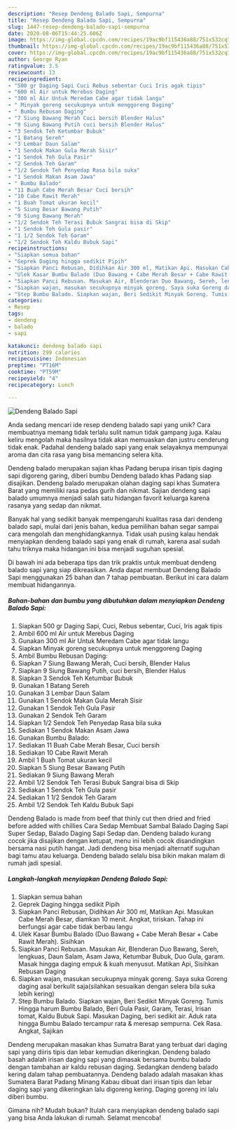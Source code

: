 ```yaml
---
description: "Resep Dendeng Balado Sapi, Sempurna"
title: "Resep Dendeng Balado Sapi, Sempurna"
slug: 1447-resep-dendeng-balado-sapi-sempurna
date: 2020-08-06T15:44:25.606Z
image: https://img-global.cpcdn.com/recipes/19ac9bf115436a88/751x532cq70/dendeng-balado-sapi-foto-resep-utama.jpg
thumbnail: https://img-global.cpcdn.com/recipes/19ac9bf115436a88/751x532cq70/dendeng-balado-sapi-foto-resep-utama.jpg
cover: https://img-global.cpcdn.com/recipes/19ac9bf115436a88/751x532cq70/dendeng-balado-sapi-foto-resep-utama.jpg
author: George Ryan
ratingvalue: 3.5
reviewcount: 13
recipeingredient:
- "500 gr Daging Sapi Cuci Rebus sebentar Cuci Iris agak tipis"
- "600 ml Air untuk Merebus Daging"
- "300 ml Air Untuk Meredam Cabe agar tidak langu"
- " Minyak goreng secukupnya untuk menggoreng Daging"
- " Bumbu Rebusan Daging"
- "7 Siung Bawang Merah Cuci bersih Blender Halus"
- "9 Siung Bawang Putih cuci bersih Blender Halus"
- "3 Sendok Teh Ketumbar Bubuk"
- "1 Batang Sereh"
- "3 Lembar Daun Salam"
- "1 Sendok Makan Gula Merah Sisir"
- "1 Sendok Teh Gula Pasir"
- "2 Sendok Teh Garam"
- "1/2 Sendok Teh Penyedap Rasa bila suka"
- "1 Sendok Makan Asam Jawa"
- " Bumbu Balado"
- "11 Buah Cabe Merah Besar Cuci bersih"
- "10 Cabe Rawit Merah"
- "1 Buah Tomat ukuran kecil"
- "5 Siung Besar Bawang Putih"
- "9 Siung Bawang Merah"
- "1/2 Sendok Teh Terasi Bubuk Sangrai bisa di Skip"
- "1 Sendok Teh Gula pasir"
- "1 1/2 Sendok Teh Garam"
- "1/2 Sendok Teh Kaldu Bubuk Sapi"
recipeinstructions:
- "Siapkan semua bahan"
- "Geprek Daging hingga sedikit Pipih"
- "Siapkan Panci Rebusan, Didihkan Air 300 ml, Matikan Api. Masukan Cabe Merah Besar, diamkan 10 menit. Angkat, tiriskan. Tahap ini berfungsi agar cabe tidak berbau langu"
- "Ulek Kasar Bumbu Balado (Duo Bawang + Cabe Merah Besar + Cabe Rawit Merah). Sisihkan"
- "Siapkan Panci Rebusan. Masukan Air, Blenderan Duo Bawang, Sereh, lengkuas, Daun Salam, Asam Jawa, Ketumbar Bubuk, Duo Gula, garam. Masak hingga daging empuk &amp; kuah menyusut. Matikan Api, Sisihkan Rebusan Daging"
- "Siapkan wajan, masukan secukupnya minyak goreng. Saya suka Goreng daging asal berkulit saja(silahkan sesuaikan dengan selera bila suka lebih kering)"
- "Step Bumbu Balado. Siapkan wajan, Beri Sedikit Minyak Goreng. Tumis Hingga harum Bumbu Balado, Beri Gula Pasir, Garam, Terasi, Irisan tomat, Kaldu Bubuk Sapi. Masukan Daging, beri sedikit air. Aduk rata hingga Bumbu Balado tercampur rata &amp; meresap sempurna. Cek Rasa. Angkat, Sajikan"
categories:
- Resep
tags:
- dendeng
- balado
- sapi

katakunci: dendeng balado sapi 
nutrition: 299 calories
recipecuisine: Indonesian
preptime: "PT16M"
cooktime: "PT59M"
recipeyield: "4"
recipecategory: Lunch

---
```



![Dendeng Balado Sapi](https://img-global.cpcdn.com/recipes/19ac9bf115436a88/751x532cq70/dendeng-balado-sapi-foto-resep-utama.jpg)

Anda sedang mencari ide resep dendeng balado sapi yang unik? Cara membuatnya memang tidak terlalu sulit namun tidak gampang juga. Kalau keliru mengolah maka hasilnya tidak akan memuaskan dan justru cenderung tidak enak. Padahal dendeng balado sapi yang enak selayaknya mempunyai aroma dan cita rasa yang bisa memancing selera kita.

Dendeng balado merupakan sajian khas Padang berupa irisan tipis daging sapi digoreng garing, diberi bumbu Dendeng balado khas Padang siap disajikan. Dendeng balado merupakan olahan daging sapi khas Sumatera Barat yang memiliki rasa pedas gurih dan nikmat. Sajian dendeng sapi balado umumnya menjadi salah satu hidangan favorit keluarga karena rasanya yang sedap dan nikmat.

Banyak hal yang sedikit banyak mempengaruhi kualitas rasa dari dendeng balado sapi, mulai dari jenis bahan, kedua pemilihan bahan segar sampai cara mengolah dan menghidangkannya. Tidak usah pusing kalau hendak menyiapkan dendeng balado sapi yang enak di rumah, karena asal sudah tahu triknya maka hidangan ini bisa menjadi suguhan spesial.


Di bawah ini ada beberapa tips dan trik praktis untuk membuat dendeng balado sapi yang siap dikreasikan. Anda dapat membuat Dendeng Balado Sapi menggunakan 25 bahan dan 7 tahap pembuatan. Berikut ini cara dalam membuat hidangannya.

<!--inarticleads1-->

##### Bahan-bahan dan bumbu yang dibutuhkan dalam menyiapkan Dendeng Balado Sapi:

1. Siapkan 500 gr Daging Sapi, Cuci, Rebus sebentar, Cuci, Iris agak tipis
1. Ambil 600 ml Air untuk Merebus Daging
1. Gunakan 300 ml Air Untuk Meredam Cabe agar tidak langu
1. Siapkan  Minyak goreng secukupnya untuk menggoreng Daging
1. Ambil  Bumbu Rebusan Daging:
1. Siapkan 7 Siung Bawang Merah, Cuci bersih, Blender Halus
1. Siapkan 9 Siung Bawang Putih, cuci bersih, Blender Halus
1. Siapkan 3 Sendok Teh Ketumbar Bubuk
1. Gunakan 1 Batang Sereh
1. Gunakan 3 Lembar Daun Salam
1. Gunakan 1 Sendok Makan Gula Merah Sisir
1. Gunakan 1 Sendok Teh Gula Pasir
1. Gunakan 2 Sendok Teh Garam
1. Siapkan 1/2 Sendok Teh Penyedap Rasa bila suka
1. Sediakan 1 Sendok Makan Asam Jawa
1. Gunakan  Bumbu Balado:
1. Sediakan 11 Buah Cabe Merah Besar, Cuci bersih
1. Sediakan 10 Cabe Rawit Merah
1. Ambil 1 Buah Tomat ukuran kecil
1. Siapkan 5 Siung Besar Bawang Putih
1. Sediakan 9 Siung Bawang Merah
1. Ambil 1/2 Sendok Teh Terasi Bubuk Sangrai bisa di Skip
1. Sediakan 1 Sendok Teh Gula pasir
1. Sediakan 1 1/2 Sendok Teh Garam
1. Ambil 1/2 Sendok Teh Kaldu Bubuk Sapi


Dendeng Balado is made from beef that thinly cut then dried and fried before added with chillies Cara Sedap Membuat Sambal Balado Daging Sapi Super Sedap, Balado Daging Sapi Sedap dan. Dendeng balado kurang cocok jika disajikan dengan ketupat, menu ini lebih cocok disandingkan bersama nasi putih hangat. Jadi dendeng bisa menjadi alternatif suguhan bagi tamu atau keluarga. Dendeng balado selalu bisa bikin makan malam di rumah jadi spesial. 

<!--inarticleads2-->

##### Langkah-langkah menyiapkan Dendeng Balado Sapi:

1. Siapkan semua bahan
1. Geprek Daging hingga sedikit Pipih
1. Siapkan Panci Rebusan, Didihkan Air 300 ml, Matikan Api. Masukan Cabe Merah Besar, diamkan 10 menit. Angkat, tiriskan. Tahap ini berfungsi agar cabe tidak berbau langu
1. Ulek Kasar Bumbu Balado (Duo Bawang + Cabe Merah Besar + Cabe Rawit Merah). Sisihkan
1. Siapkan Panci Rebusan. Masukan Air, Blenderan Duo Bawang, Sereh, lengkuas, Daun Salam, Asam Jawa, Ketumbar Bubuk, Duo Gula, garam. Masak hingga daging empuk &amp; kuah menyusut. Matikan Api, Sisihkan Rebusan Daging
1. Siapkan wajan, masukan secukupnya minyak goreng. Saya suka Goreng daging asal berkulit saja(silahkan sesuaikan dengan selera bila suka lebih kering)
1. Step Bumbu Balado. Siapkan wajan, Beri Sedikit Minyak Goreng. Tumis Hingga harum Bumbu Balado, Beri Gula Pasir, Garam, Terasi, Irisan tomat, Kaldu Bubuk Sapi. Masukan Daging, beri sedikit air. Aduk rata hingga Bumbu Balado tercampur rata &amp; meresap sempurna. Cek Rasa. Angkat, Sajikan


Dendeng merupakan masakan khas Sumatra Barat yang terbuat dari daging sapi yang diiris tipis dan lebar kemudian dikeringkan. Dendeng balado basah adalah irisan daging sapi yang dimasak bersama bumbu balado dengan tambahan air kaldu rebusan daging. Sedangkan dendeng balado kering dalam tahap pembuatannya. Dendeng balado adalah masakan khas Sumatera Barat Padang Minang Kabau dibuat dari irisan tipis dan lebar daging sapi yang dikeringkan lalu digoreng kering. Daging goreng ini lalu diberi bumbu. 

Gimana nih? Mudah bukan? Itulah cara menyiapkan dendeng balado sapi yang bisa Anda lakukan di rumah. Selamat mencoba!
